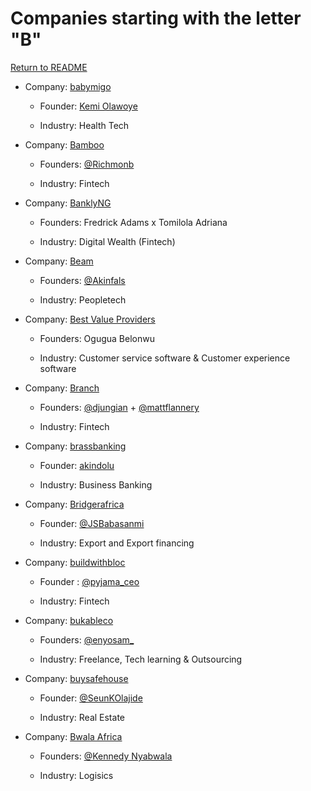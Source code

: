 # Companies starting with the letter "B"

[Return to README](../README.md)

- Company: [babymigo](https://babymigo.com/)

  - Founder: [Kemi Olawoye](https://twitter.com/Kemi_olawoye)

  - Industry: Health Tech

- Company: [Bamboo](https://investbamboo.com)

  - Founders: [@Richmonb](https://twitter.com/eRichmonb)

  - Industry: Fintech

- Company: [BanklyNG](https://www.bankly.ng/)

  - Founders: Fredrick Adams x Tomilola Adriana

  - Industry: Digital Wealth (Fintech)
 
- Company: [Beam](https://www.peoplebeam.co/)

  - Founders: [@Akinfals](https://twitter.com/Akinfals)

  - Industry: Peopletech

- Company: [Best Value Providers](https://bestvalueproviders.com/)

  - Founders: Ogugua Belonwu

  - Industry: Customer service software & Customer experience software

- Company: [Branch](https://branch.com.ng/) 
  
   - Founders: [@djungian](https://twitter.com/djungian) + [@mattflannery](https://twitter.com/mattflannery) 
    
   - Industry: Fintech

- Company: [brassbanking](https://www.trybrass.com/)

  - Founder: [akindolu](https://twitter.com/akindolu)

  - Industry: Business Banking

- Company: [Bridgerafrica](http://app.bridger.africa/)

  - Founder: [@JSBabasanmi](https://twitter.com/JSBabasanmi)

  - Industry: Export and Export financing

- Company: [buildwithbloc](https://www.blochq.io/)

  - Founder : [@pyjama_ceo](https://twitter.com/pyjama_ceo)

  - Industry: Fintech

- Company: [bukableco](https://www.bukable.co/)

  - Founders: [@enyosam_](https://twitter.com/enyosam_)

  - Industry: Freelance, Tech learning & Outsourcing

- Company: [buysafehouse](https://www.buysafehouse.com/)

  - Founder: [@SeunKOlajide](https://twitter.com/SeunKOlajide)

  - Industry: Real Estate
 
- Company: [Bwala Africa](https://bwala.africa/)

  - Founders: [@Kennedy Nyabwala](https://twitter.com/kennedynyabwala)

  - Industry: Logisics
